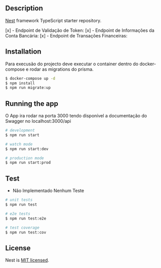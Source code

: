 
## Description

[Nest](https://github.com/nestjs/nest) framework TypeScript starter repository.

[x] - Endpoint de Validação de Token:
[x] - Endpoint de Informações da Conta Bancária:
[x] - Endpoint de Transações Financeiras:

## Installation

Para execusão do projecto deve executar o container dentro do docker-compose e rodar as migrations do prisma.


```bash
$ docker-compose up -d 
$ npm install
$ npm run migrate:up
```

## Running the app
  O App ira rodar na porta 3000 tendo disponível a documentação do Swagger no localhost:3000/api

```bash
# development
$ npm run start

# watch mode
$ npm run start:dev

# production mode
$ npm run start:prod
```

## Test
  - Não Implementado Nenhum Teste
```bash
# unit tests
$ npm run test

# e2e tests
$ npm run test:e2e

# test coverage
$ npm run test:cov
```


## License

Nest is [MIT licensed](LICENSE).
